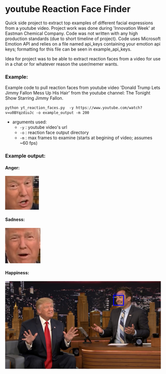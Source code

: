 # youtube Reaction Face Finder

Quick side project to extract top examples of different facial expressions from a youtube video.  Project work was done during 'Innovation Week' at Eastman Chemical Company.  Code was not written with any high production standards (due to short timeline of project).  Code uses Microsoft Emotion API and relies on a file named api_keys containing your emotion api keys; formatting for this file can be seen in example_api_keys.

Idea for project was to be able to extract reaction faces from a video for use in a chat or for whatever reason the user/memer wants.

### Example:
Example code to pull reaction faces from youtube video 'Donald Trump Lets Jimmy Fallon Mess Up His Hair' from the youtube channel: The Tonight Show Starring Jimmy Fallon.

    python yt_reaction_faces.py  -y https://www.youtube.com/watch?v=u0BYqzdiuJc -o example_output -m 200
    
  * arguments used:
    - `-y` : youtube video's url
    - `-o` : reaction face output directory
    - `-m` : max frames to examine (starts at begining of video; assumes ~60 fps)

### Example output:

#### Anger:
![anger](example_output/Cropped_anger.jpg)

#### Sadness:
![sadness](example_output/Cropped_sadness.jpg)

#### Happiness:
![happiness](example_output/boxhappiness.jpg)
